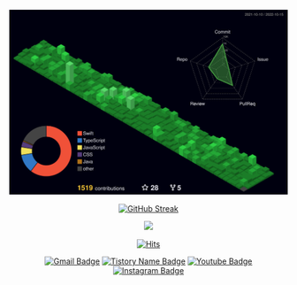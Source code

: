 <div align="center">

![](./profile-3d-contrib/profile-night-green.svg)

[![GitHub Streak](https://github-readme-streak-stats.herokuapp.com?user=fomagran&theme=vue-dark)](https://git.io/streak-stats)

<img src="https://api.opgc.me/githubs/users/fomagran/tag/?theme=prism" />

  [![Hits](https://hits.seeyoufarm.com/api/count/incr/badge.svg?url=https%3A%2F%2Fgithub.com%2Ffomagran&count_bg=%2379C83D&title_bg=%23555555&icon=&icon_color=%23E7E7E7&title=hits&edge_flat=false)](https://hits.seeyoufarm.com) 
</details> 

[![Gmail Badge](https://img.shields.io/badge/LinkedIn-0077B5?style=for-the-badge&logo=linkedin&logoColor=white)](www.linkedin.com/in/kalidan
)  [![Tistory Name Badge](https://img.shields.io/badge/Blogger-FF5722?style=for-the-badge&logo=blogger&logoColor=white)](https://fomaios.tistory.com/) [![Youtube Badge](https://img.shields.io/badge/YouTube-FF0000?style=for-the-badge&logo=youtube&logoColor=white)](https://www.youtube.com/channel/UC59AeIeNUcJDoCga8cO5ENw) [![Instagram Badge](https://img.shields.io/badge/Instagram-E4405F?style=for-the-badge&logo=instagram&logoColor=white)](https://www.instagram.com/fomagran)  
</div>
